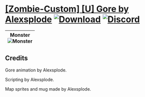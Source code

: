 # [\[Zombie-Custom\] \[U\] Gore by Alexsplode](https://github.com/Klokinator/FE-Repo/tree/main/Battle%20Animations/Monsters%20-%20Basic%20Types/%5BZombie-Custom%5D%20%5BU%5D%20Gore%20by%20Alexsplode) [![Download](https://img.shields.io/badge/Download--red?style=social&logo=github)](https://minhaskamal.github.io/DownGit/#/home?url=https://github.com/Klokinator/FE-Repo/tree/main/Battle%20Animations/Monsters%20-%20Basic%20Types/%5BZombie-Custom%5D%20%5BU%5D%20Gore%20by%20Alexsplode) [![Discord](https://img.shields.io/badge/Discord--blue?style=social&logo=discord)](https://discord.gg/C7VNGnyTPA)

| <b>Monster</b><br/><img alt="Monster" src="https://raw.githubusercontent.com/Klokinator/FE-Repo/main/Battle%20Animations/Monsters%20-%20Basic%20Types/%5BZombie-Custom%5D%20%5BU%5D%20Gore%20by%20Alexsplode/8.%20Monster/Monster.gif"/> |
| :---: |

## Credits

Gore animation by Alexsplode.

Scripting by Alexsplode.

Map sprites and mug made by Alexsplode.

